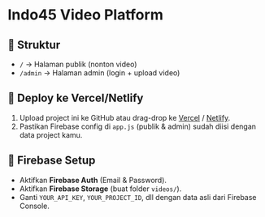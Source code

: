 # Indo45 Video Platform

## 📂 Struktur
- `/` → Halaman publik (nonton video)
- `/admin` → Halaman admin (login + upload video)

## 🚀 Deploy ke Vercel/Netlify
1. Upload project ini ke GitHub atau drag-drop ke [Vercel](https://vercel.com) / [Netlify](https://app.netlify.com/drop).
2. Pastikan Firebase config di `app.js` (publik & admin) sudah diisi dengan data project kamu.

## 🔑 Firebase Setup
- Aktifkan **Firebase Auth** (Email & Password).
- Aktifkan **Firebase Storage** (buat folder `videos/`).
- Ganti `YOUR_API_KEY`, `YOUR_PROJECT_ID`, dll dengan data asli dari Firebase Console.
